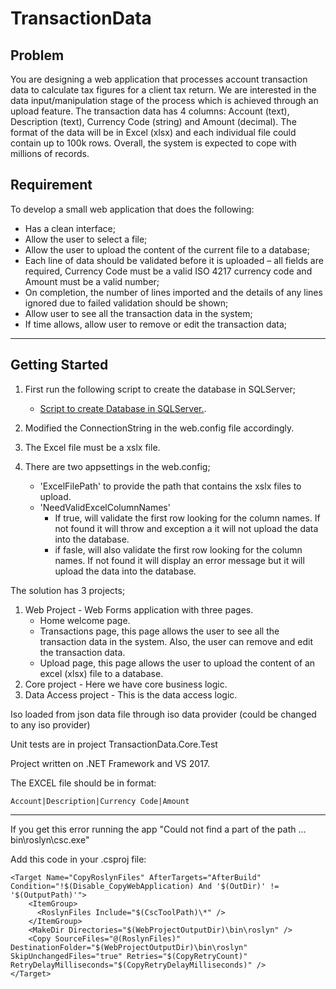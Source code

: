 # TransactionData

## Problem

You are designing a web application that processes account transaction data to calculate tax figures for a client tax return. We are interested in the data input/manipulation stage of the process which is achieved through an upload feature.
The transaction data has 4 columns: Account (text), Description (text), Currency Code (string) and Amount (decimal). The format of the data will be in Excel (xlsx) and each individual file could contain up to 100k rows. Overall, the system is expected to cope with millions of records.

## Requirement

To develop a small web application that does the following:
-	Has a clean interface;
-	Allow the user to select a file;
-	Allow the user to upload the content of the current file to a database;
-	Each line of data should be validated before it is uploaded – all fields are required, Currency Code must be a valid ISO 4217 currency code and Amount must be a valid number;
-	On completion, the number of lines imported and the details of any lines ignored due to failed validation should be shown;
-	Allow user to see all the transaction data in the system;
-	If time allows, allow user to remove or edit the transaction data;

___

## Getting Started

1. First run the following script to create the database in SQLServer;

   - [Script to create Database in SQLServer.](https://github.com/yirernet/TransactionData/blob/master/TransactionData.DAL/SQLScript/CreateDB_Script.sql).

2. Modified the ConnectionString in the web.config file accordingly.
3. The Excel file must be a xslx file.
4. There are two appsettings in the web.config;
   - 'ExcelFilePath' to provide the path that contains the xslx files to upload.
   - 'NeedValidExcelColumnNames' 
     - If true,  will validate the first row looking for the column names. If not found it will throw and exception a it will not upload the data into the database.
     - if fasle, will also validate the first row looking for the column names. If not found it will display an error message but it will upload the data into the database.


The solution has 3 projects;

1. Web Project - Web Forms application with three pages.
   - Home welcome page.
   - Transactions page, this page allows the user to see all the transaction data in the system. Also, the user can remove and edit the transaction data.
   - Upload page, this page allows the user to upload the content of an excel (xlsx) file to a database.
2. Core project - Here we have core business logic.
3. Data Access project - This is the data access logic.

Iso loaded from json data file through iso data provider (could be changed to any iso provider)

Unit tests are in project TransactionData.Core.Test

Project written on .NET Framework and VS 2017.

The EXCEL file should be in format:
```
Account|Description|Currency Code|Amount
```

___

If you get this error running the app "Could not find a part of the path … bin\roslyn\csc.exe"

Add this code in your .csproj file:

```
<Target Name="CopyRoslynFiles" AfterTargets="AfterBuild" Condition="!$(Disable_CopyWebApplication) And '$(OutDir)' != '$(OutputPath)'">
    <ItemGroup>
      <RoslynFiles Include="$(CscToolPath)\*" />
    </ItemGroup>
    <MakeDir Directories="$(WebProjectOutputDir)\bin\roslyn" />
    <Copy SourceFiles="@(RoslynFiles)" DestinationFolder="$(WebProjectOutputDir)\bin\roslyn" SkipUnchangedFiles="true" Retries="$(CopyRetryCount)" RetryDelayMilliseconds="$(CopyRetryDelayMilliseconds)" />
</Target>
```
